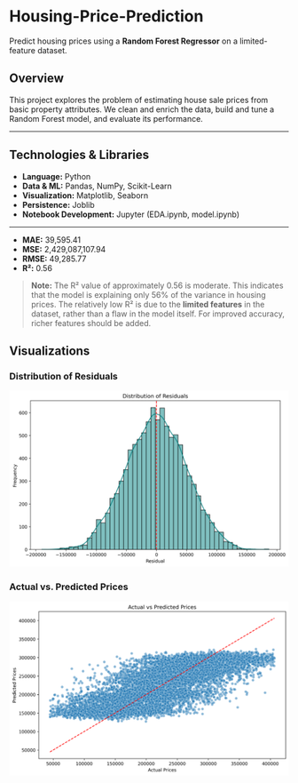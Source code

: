 # Housing-Price-Prediction

Predict housing prices using a **Random Forest Regressor** on a limited-feature dataset.

## Overview

This project explores the problem of estimating house sale prices from basic property attributes. We clean and enrich the data, build and tune a Random Forest model, and evaluate its performance.

---

## Technologies & Libraries

- **Language:** Python  
- **Data & ML:** Pandas, NumPy, Scikit-Learn  
- **Visualization:** Matplotlib, Seaborn  
- **Persistence:** Joblib  
- **Notebook Development:** Jupyter (EDA.ipynb, model.ipynb)  


--------------


- **MAE:** 39,595.41  
- **MSE:** 2,429,087,107.94  
- **RMSE:** 49,285.77  
- **R²:** 0.56  

> **Note:** The R² value of approximately 0.56 is moderate. This indicates that the model is explaining only 56% of the variance in housing prices. The relatively low R² is due to the **limited features** in the dataset, rather than a flaw in the model itself. For improved accuracy, richer features should be added.

## Visualizations

### Distribution of Residuals  
![Residuals](residuals_plot.png)  

### Actual vs. Predicted Prices  
![Actual vs Predicted](actual_vs_predicted.png)  

